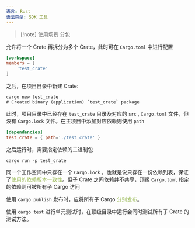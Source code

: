 ```yaml
---
语言: Rust
语法类型: SDK 工具
---
```

> [!note] 使用场景
> 分包

允许将一个 Crate 再拆分为多个 Crate，此时可在 `Cargo.toml`  中进行配置

```toml
[workspace]
members = [
    'test_crate'
]
```

之后，在项目目录中新建 Crate:

```shell
cargo new test_crate
# Created binary (application) `test_crate` package
```

此时，项目目录中已经存在 `test_crate`  目录及对应的 `src` , `Cargo.toml`  文件，但没有 `Cargo.lock`  文件。在主项目中添加对应依赖则使用 `path` 

```toml
[dependencies]
test_crate = { path='./test_crate' }
```

之后运行时，需要指定依赖的二进制包

```shell
cargo run -p test_crate
```

同一个工作空间中只存在一个 `Cargo.lock` ，也就是说只存在一份依赖列表，保证了<font color="#9bbb59">使用的依赖版本一致性</font>。但子 Crate 之间依赖并不共享，顶级 `Cargo.toml`  指定的依赖则可被所有子 Cargo 访问

使用 `cargo publish`  发布时，应将所有子 Cargo <font color="#9bbb59">分别发布</font>。

使用 `cargo test`  进行单元测试时，在顶级目录中运行会同时测试所有子 Crate 的测试方法。


‍
